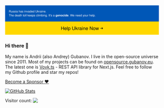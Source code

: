 [![](https://raw.githubusercontent.com/vshymanskyy/StandWithUkraine/main/banner2-direct.svg)](https://github.com/vshymanskyy/StandWithUkraine/blob/main/docs/README.md)

### Hi there 👋

My name is Andrii (also Andrey) Gubanov. I live in the open-source universe since 2011. Most of my projects can be found on [opensource.gubanov.eu](https://opensource.gubanov.eu/). The latest one is [Vovk.ts](https://github.com/finom/vovk) - REST API library for Next.js. Feel free to follow my Github profile and star my repos!

[Become a Sponsor ♥️](https://github.com/sponsors/finom)

[![GitHub Stats](https://github-readme-stats.vercel.app/api?username=finom&theme=default&show_icons=true&hide_border=true&count_private=true)](https://github.com/omsimos/github-stats)

  Visitor count: 
  <img src="https://profile-counter.glitch.me/finom/count.svg" width="150" align="top" />

